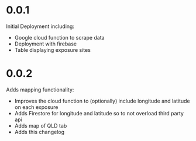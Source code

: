 # 0.0.1
Initial Deployment including:
- Google cloud function to scrape data
- Deployment with firebase
- Table displaying exposure sites
# 0.0.2
Adds mapping functionality:
- Improves the cloud function to (optionally) include longitude and latitude on each exposure
- Adds Firestore for longitude and latitude so to not overload third party api
- Adds map of QLD tab
- Adds this changelog